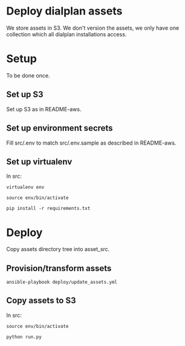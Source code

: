 # Deploy dialplan assets

We store assets in S3. We don't version the assets, we only have one collection which all dialplan installations access.

# Setup

To be done once.

## Set up S3

Set up S3 as in README-aws.

## Set up environment secrets

Fill src/.env to match src/.env.sample as described in README-aws.

## Set up virtualenv

In src:

    virtualenv env
    
    source env/bin/activate

    pip install -r requirements.txt

# Deploy

Copy assets directory tree into asset_src.

## Provision/transform assets

    ansible-playbook deploy/update_assets.yml

## Copy assets to S3

In src:

    source env/bin/activate
    
    python run.py
